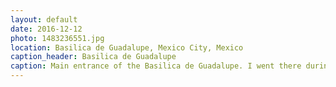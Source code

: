 ```yaml
---
layout: default
date: 2016-12-12
photo: 1483236551.jpg
location: Basilica de Guadalupe, Mexico City, Mexico
caption_header: Basilica de Guadalupe
caption: Main entrance of the Basilica de Guadalupe. I went there during a pelerinage, and there was literally people sleeping (in the cold) everywhere. Their faith is very impressive.
---
```


